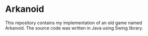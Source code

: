 # Arkanoid

This repository contains my implementation of an old game named Arkanoid. The source code was written in Java using Swing library.

